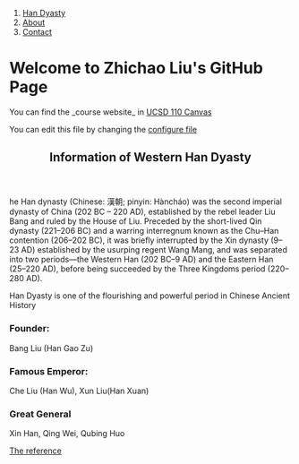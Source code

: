 <!DOCTYPE html>
<html>
<head>
         <!-- <link rel="stylesheet" href="admin.css" title="" type="text/css" media="screen" charset="utf-8">  -->
</head>
<body>
         
<nav class="menu">
  <ol>
    <li><a href="/Han Dyasty">Han Dyasty</a></li>
    <li><a href="#">About</a></li>
    <li><a href="#">Contact</a></li>
  </ol>
</nav>

<main id="main-content">
   <h1>Welcome to Zhichao Liu's GitHub Page</h1>
   <p> You can find the _course website_ in  <a href=https://canvas.ucsd.edu/courses/21783>UCSD 110 Canvas</a>  </p>
   <p> You can edit this file by changing the <a href=./_config.yml>configure file</a> </p>
  
   
   
<article class="Han Dyasty">
    <header>
      <h2>Information of Western Han Dyasty</h1>
    </header>
    <section class = "main_overview">
       <p> he Han dynasty (Chinese: 漢朝; pinyin: Hàncháo) was the second imperial dynasty of China (202 BC – 220 AD), established by the rebel leader Liu Bang and ruled by the House of Liu. Preceded by the short-lived Qin dynasty (221–206 BC) and a warring interregnum known as the Chu–Han contention (206–202 BC), it was briefly interrupted by the Xin dynasty (9–23 AD) established by the usurping regent Wang Mang, and was separated into two periods—the Western Han (202 BC–9 AD) and the Eastern Han (25–220 AD), before being succeeded by the Three Kingdoms period (220–280 AD). </p>
    </section>
    <aside>
        <p> Han Dyasty is one of the flourishing and powerful period in Chinese Ancient History </p>
    </aside>
    <article class="people">
        <h3>Founder:</h3>
        <p>Bang Liu (Han Gao Zu)</p>
        <h3>Famous Emperor:</h3>
        <p>Che Liu (Han Wu), Xun Liu(Han Xuan)</p>
        <h3>Great General</h3>
        <p>Xin Han, Qing Wei, Qubing Huo</p>
    </article>
   <footer>
        <p><a href="https://en.wikipedia.org/wiki/Han_dynasty">The reference<a></p>
    </footer>
</article>
</main>
</body>
</html>

